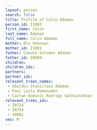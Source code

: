 ```yaml
---
layout: person
search: false
title: Profile of Colin Adaman
person_id: I1003
first_name: Colin
last_name: Adaman
full_name: Colin Adaman
mother: Olu Unknown
mother_id: I1001
father: Canute Solomon Adaman
father_id: I0989
children:
children_ids:
partners:
partner_ids:
relevant_trees_names:
 - Ubaldus Stanislaus Adaman
 - Paul Laity Ramenaden
 - Caitan Dominic Rodrigo Sathianathan
relevant_trees_ids:
 - I0724
 - I0754
 - I0881
sex: M
---
```


